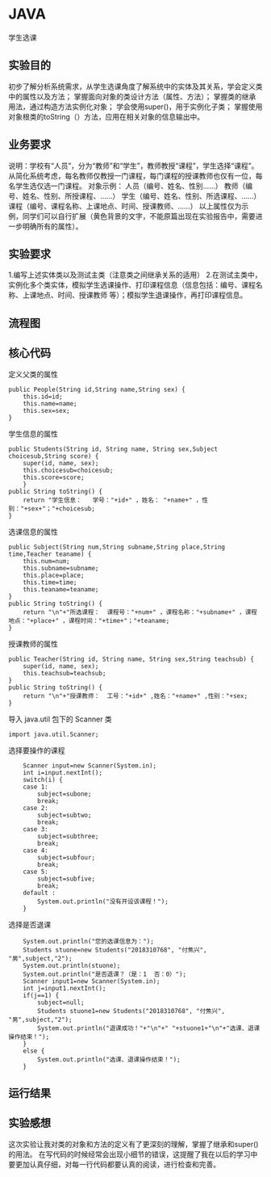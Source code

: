 # JAVA
学生选课
## 实验目的
初步了解分析系统需求，从学生选课角度了解系统中的实体及其关系，学会定义类中的属性以及方法；
掌握面向对象的类设计方法（属性、方法）；
掌握类的继承用法，通过构造方法实例化对象；
学会使用super()，用于实例化子类；
掌握使用对象根类的toString（）方法，应用在相关对象的信息输出中。
## 业务要求
说明：学校有“人员”，分为“教师”和“学生”，教师教授“课程”，学生选择“课程”。从简化系统考虑，每名教师仅教授一门课程，每门课程的授课教师也仅有一位，每名学生选仅选一门课程。
对象示例：	人员（编号、姓名、性别……）
教师（编号、姓名、性别、所授课程、……）
			学生（编号、姓名、性别、所选课程、……）
			课程（编号、课程名称、上课地点、时间、授课教师、……）
以上属性仅为示例，同学们可以自行扩展（黄色背景的文字，不能原篇出现在实验报告中，需要进一步明确所有的属性）。
## 实验要求
1.编写上述实体类以及测试主类（注意类之间继承关系的适用）
2.在测试主类中，实例化多个类实体，模拟学生选课操作、打印课程信息（信息包括：编号、课程名称、上课地点、时间、授课教师 等）；模拟学生退课操作，再打印课程信息。
## 流程图
## 核心代码
定义父类的属性


	public People(String id,String name,String sex) {
		this.id=id;
		this.name=name;
		this.sex=sex;
	}
学生信息的属性


	public Students(String id, String name, String sex,Subject choicesub,String score) {
		super(id, name, sex);
		this.choicesub=choicesub;
		this.score=score;
		}
	public String toString() {
		return "学生信息：	学号："+id+" ，姓名： "+name+" ，性别："+sex+"；"+choicesub;
	}  
选课信息的属性


	public Subject(String num,String subname,String place,String time,Teacher teaname) {
		this.num=num;
		this.subname=subname;
		this.place=place;
		this.time=time;
		this.teaname=teaname;
	}
	public String toString() {
		return "\n"+"所选课程：	课程号："+num+" ，课程名称："+subname+" ，课程地点："+place+" ，课程时间："+time+"；"+teaname;
	}
授课教师的属性


	public Teacher(String id, String name, String sex,String teachsub) {
		super(id, name, sex);
		this.teachsub=teachsub;
	}
	public String toString() {
		return "\n"+"授课教师：	工号："+id+" ,姓名："+name+" ,性别："+sex;
	}
导入 java.util 包下的 Scanner 类


    import java.util.Scanner;
选择要操作的课程


		Scanner input=new Scanner(System.in);
		int i=input.nextInt();
		switch(i) {
		case 1:
			subject=subone;
			break;
		case 2:
			subject=subtwo;
			break;
		case 3:
			subject=subthree;
			break;
		case 4:
			subject=subfour;
			break;
		case 5:
			subject=subfive;
			break;
		default :
			System.out.println("没有开设该课程！");
		}
选择是否退课


		System.out.println("您的选课信息为：");
		Students stuone=new Students("2018310768", "付焦兴", "男",subject,"2");
		System.out.println(stuone);
		System.out.println("是否退课？（是：1  否：0）");
		Scanner input1=new Scanner(System.in);
		int j=input1.nextInt();
		if(j==1) {
			subject=null;
			Students stuone1=new Students("2018310768", "付焦兴", "男",subject,"2");
			System.out.println("退课成功！"+"\n"+" "+stuone1+"\n"+"选课、退课操作结束！");
		}
		else {
			System.out.println("选课、退课操作结束！");
		}
## 运行结果

## 实验感想
这次实验让我对类的对象和方法的定义有了更深刻的理解，掌握了继承和super()的用法。
在写代码的时候经常会出现小细节的错误，这提醒了我在以后的学习中要更加认真仔细，对每一行代码都要认真的阅读，进行检查和完善。
